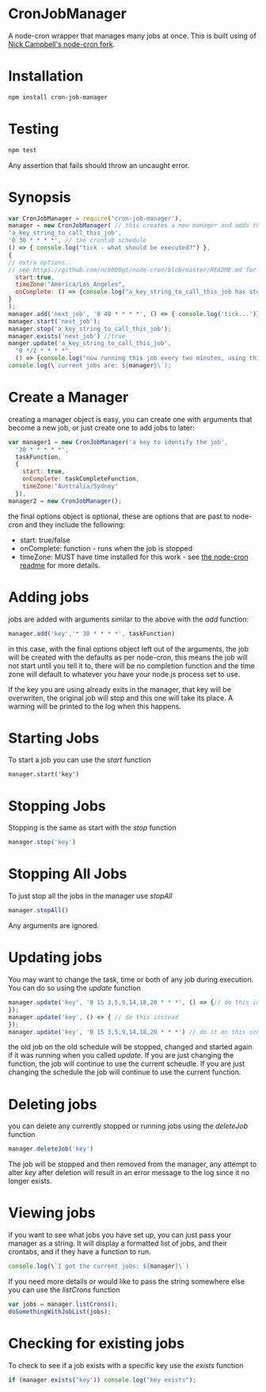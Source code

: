 CronJobManager
==============

A node-cron wrapper that manages many jobs at once. This is built using of [Nick Campbell's node-cron fork](https://github.com/ncb000gt/node-cron).

Installation
=============
```bash
npm install cron-job-manager
```
Testing
===========
```bash
npm test
```
Any assertion that fails should throw an uncaught error.

Synopsis
============
```javascript
var CronJobManager = require('cron-job-manager'),
manager = new CronJobManager( // this creates a new manager and adds the arguments as a new job.
'a_key_string_to_call_this_job',
'0 30 * * * *', // the crontab schedule
() => { console.log("tick - what should be executed?") },
{
// extra options.. 
// see https://github.com/ncb000gt/node-cron/blob/master/README.md for all available
  start:true,
  timeZone:"America/Los_Angeles",
  onComplete: () => {console.log("a_key_string_to_call_this_job has stopped....")}
} 
);
manager.add('next_job', '0 40 * * * *', () => { console.log('tick...')});
manager.start('next_job');
manager.stop('a_key_string_to_call_this_job');
manager.exists('next_job') //true
manger.update('a_key_string_to_call_this_job', 
  "0 */2 * * * *", 
  () => {console.log("now running this job every two minutes, using this function..."});
console.log(\`current jobs are: ${manager}\`);
```
Create a Manager
===
creating a manager object is easy, you can create one with arguments that become a new job, or just create one to add jobs to later:
```javascript
var manager1 = new CronJobManager('a key to identify the job', 
  '30 * * * * *', 
  taskFunction,
  {
    start: true, 
    onComplete: taskCompleteFunction, 
    timeZone:"Australia/Sydney"
  }),
manager2 = new CronJobManager();
```
the final options object is optional, these are options that are past to node-cron and they include the following:
  * start: true/false
  * onComplete: function - runs when the job is stopped
  * timeZone: MUST have time installed for this work - see [the node-cron readme](https://github.com/ncb000gt/node-cron/blob/master/README.md) for more details.

Adding jobs
===
jobs are added with arguments similar to the above with the *add* function:
```javascript
manager.add('key','* 30 * * * *', taskFunction)
```
in this case, with the final options object left out of the arguments, the job will be created with the defaults as per node-cron, this means the job will not start until you tell it to, there will be no completion function and the time zone  will default to whatever you have your node.js process set to use. 

If the key you are using already exits in the manager, that key will be overwriten, the original job will stop and this one will  take its place. A warning will be printed to the log when this happens.

Starting Jobs
===
To start a job you can use the *start* function
```javasctipt
manager.start('key')
```
Stopping Jobs
===
Stopping is the same as start with the *stop* function
```javascript
manager.stop('key')
```
Stopping All Jobs
===
To just stop all the jobs in the manager use *stopAll*
```javascript
manager.stopAll()
```
Any arguments are ignored.

Updating jobs
===
You may want to change the task, time or both of any job during execution. You can do so using the *update* function
```javascript
manager.update('key', '0 15 3,5,9,14,18,20 * * *', () => {// do this instead on this new schedule
});
manager.update('key', () => { // do this instead 
});
manager.update('key', '0 15 3,5,9,14,18,20 * * *') // do it on this schedule instead.
```
the old job on the old schedule will be stopped, changed and started again if it was running when you called *update*. If you are just changing the function, the job will continue to use the current scheudle. If you are just changing the schedule the job will continue to use the current function.

Deleting jobs
===
you can delete any currently stopped or running jobs using the *deleteJob* function
```javascript
manager.deleteJob('key')
```
The job will be stopped and then removed from the manager, any attempt to alter *key* after deletion will result in an error message to the log since it no longer exists.

Viewing jobs
===
if you want to see what jobs you have set up, you can just pass your manager as a string. It will display a formatted list of jobs, and their crontabs, and if they have a function to run.
```javascript
console.log(\`I got the current jobs: ${manager}\`)
```
If you need more details or would like to pass the string somewhere else you can use the *listCrons* function
```javascript
var jobs = manager.listCrons();
doSomethingWithJobList(jobs);
````

Checking for existing jobs
===
To check to see if a job exists with a specific key use the *exists* function
```javascript
if (manager.exists('key')) console.log("key exists");
```
